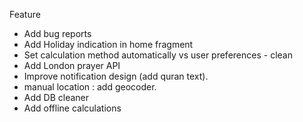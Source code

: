 Feature

- Add bug reports
- Add Holiday indication in home fragment
- Set calculation method automatically vs user preferences - clean
- Add London prayer API
- Improve notification design (add quran text).
- manual location : add geocoder.
- Add DB cleaner
- Add offline calculations
